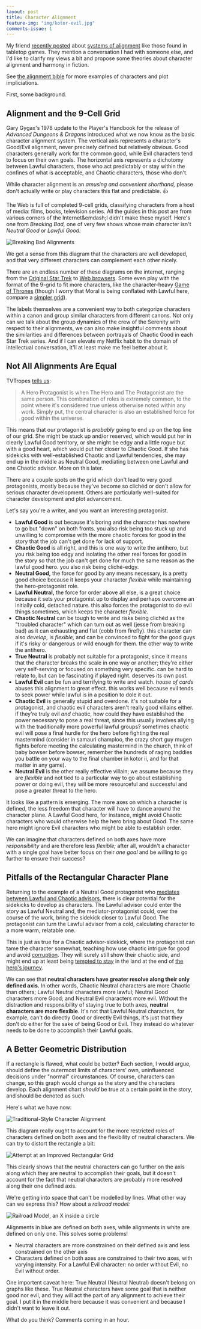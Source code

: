 ```yaml
---
layout: post
title: Character Alignment
feature-img: "img/kotor-evil.jpg"
comments-issue: 1
---
```


My friend [recently posted][the original] about [systems of alignment][WP
alignment] like those found in tabletop games. They mention a conversation I had
with someone else, and I'd like to clarify my views a bit and propose some
theories about character alignment and harmony in fiction.

See [the alignment bible][tvt alignment] for more examples of characters and
plot impliciations.

First, some background.

[the original]: http://gainesvillain.tumblr.com/post/114236681430
[WP alignment]: https://en.wikipedia.org/wiki/Alignment_%28role-playing_games%29
[tvt alignment]: http://tvtropes.org/pmwiki/pmwiki.php/Main/CharacterAlignment

## Alignment and the 9-Cell Grid

Gary Gygax's 1978 update to the Player's Handbook for the release of _Advanced
Dungeons & Dragons_ introduced what we now know as the basic character alignment
system. The vertical axis represents a character's Good/Evil alignment, never
precisely defined but relatively obvious. Good characters generally work for the
common good, while Evil characters tend to focus on their own goals. The
horizontal axis represents a dichotomy between Lawful characters, those who act
predictably or stay within the confines of what is acceptable, and Chaotic
characters, those who don't.

While character alignment is an _amusing and convenient shorthand,_ please don't
actually write or play characters this flat and predictable. 👍

The Web is full of completed 9-cell grids, classifying characters from a host of
media: films, books, television series. All the guides in this post are from
various corners of the Internet&emdash;I didn't make these myself. Here's one
from _Breaking Bad,_ one of very few shows whose main character isn't _Neutral
Good_ or _Lawful Good:_

![Breaking Bad Alignments][breaking bad]

We get a sense from this diagram that the characters are well developed, and
that very different characters can complement each other nicely.

There are an endless number of these diagrams on the internet, ranging from the
[Original Star Trek][tos] to [Web browsers][browsers]. Some even play with the
format of the 9-grid to fit more characters, like the character-heavy [Game of
Thrones][got-complex] (though I worry that Moral is being conflated with Lawful
here, compare a [simpler grid][got-simple]).

The labels themselves are a convenient way to both categorize characters within
a canon and group similar characters from different canons. Not only can we talk
about the group dynamics of the crew of the Serenity with respect to their
alignments, we can also make insightful comments about the similarities and
differences between portrayals of Chaotic Good in each Star Trek series. And if
I can elevate my Netflix habit to the domain of intellectual conversation, it'll
at least make me feel better about it.

[breaking bad]: https://i.imgur.com/GXUfg9I.jpg
[tos]: http://i.imgur.com/tfPGj6U.jpg
[browsers]: http://i.imgur.com/3TwzDSP.jpg
[got-complex]: http://i.imgur.com/HqbVUyB.jpg
[got-simple]: http://i.imgur.com/NNPg7WR.jpg

## Not All Alignments Are Equal

TVTropes [tells us][tvt hero]:

> A Hero Protagonist is when The Hero and The Protagonist are the same person.
> This combination of roles is extremely common, to the point where it's
> considered true unless otherwise noted within any work. Simply put, the
> central character is also an established force for good within the universe.

This means that our protagonist is _probably_ going to end up on the top line of
our grid. She might be stuck up and/or reserved, which would put her in clearly
Lawful Good territory, or she might be edgy and a little rogue but with a good
heart, which would put her closer to Chaotic Good. If she has sidekicks with
well-established Chaotic and Lawful tendencies, she may end up in the middle as
Neutral Good, mediating between one Lawful and one Chaotic advisor. More on this
later.

There are a couple spots on the grid which don't lead to very good protagonists,
mostly because they've become so clichéd or don't allow for serious character
development. Others are particularly well-suited for character development and
plot advancement.

Let's say you're a writer, and you want an interesting protagonist.

  - **Lawful Good** is out because it's boring and the character has nowhere to
    go but "down" on both fronts. you also risk being too stuck up and
    unwilling to compromise with the more chaotic forces for good in the story
    that the job can't get done for lack of support.
  - **Chaotic Good** is all right, and this is one way to write the antihero,
    but you risk being too edgy and isolating the other real forces for good in
    the story so that the job can't get done for much the same reason as the lawful
    good hero. you also risk being cliché-edgy.
  - **Neutral Good,** the force for good by any means necessary, is a pretty
    good choice because it keeps your character *flexible* while maintaining
    the hero-protagonist role.
  - **Lawful Neutral,** the force for order above all else, is a great choice
    because it sets your protagonist up to display and perhaps overcome an
    initially cold, detached nature. this also forces the protagonist to do evil
    things sometimes, which keeps the character *flexible.*
  - **Chaotic Neutral** can be tough to write and risks being clichéd as the
    "troubled character" which can turn out as well (jesse from breaking bad)
    as it can exhausting and flat (cobb from firefly). this character can also
    *develop,* is *flexible,* and can be convinced to fight for the good guys if
    it's risky or dangerous or wild enough for them. the other way to write the
    antihero.
  - **True Neutral** is probably not suitable for a protagonist, since it means
    that the character breaks the scale in one way or another; they're either
    very self-serving or focused on something very specific. can be hard to relate
    to, but can be fascinating if played right. deserves its own post.
  - **Lawful Evil** can be fun and terrifying to write and watch. _house of
    cards_ abuses this alignment to great effect. this works well because evil
    tends to seek power while lawful is in a position to dole it out.
  - **Chaotic Evil** is generally stupid and overdone. it's not suitable for a
    protagonist, and chaotic evil characters aren't really good villains
    either. if they're truly evil _and_ chaotic, how could they have established
    the power necessary to pose a real threat, since this usually involves allying
    with the traditionally more powerful lawful groups? sometimes chaotic evil
    will pose a final hurdle for the hero before fighting the real mastermind
    (consider in samauri champloo, the crazy short guy mugen fights before meeting
    the calculating mastermind in the church, think of baby bowser before bowser,
    remember the hundreds of raging baddies you battle on your way to the final
    chamber in kotor ii, and for that matter in any game).
  - **Neutral Evil** is the other really effective villain; we assume because
    they are *flexible* and not tied to a particular way to go about
    establishing power or doing evil, they will be more resourceful and successful
    and pose a greater threat to the hero.

It looks like a pattern is emerging. The more axes on which a character is
defined, the less freedom that character will have to dance around the character
plane. A Lawful Good hero, for instance, might avoid Chaotic characters who
would otherwise help the hero bring about Good. The same hero might ignore Evil
characters who might be able to establish order.

We can imagine that characters defined on both axes have more *responsibility*
and are therefore less *flexible;* after all, wouldn't a character with a single
goal have better focus on their *one goal* and be willing to go further to
ensure their success?

[tvt hero]: http://tvtropes.org/pmwiki/pmwiki.php/Main/HeroProtagonist

## Pitfalls of the Rectangular Character Plane

Returning to the example of a Neutral Good protagonist who [mediates between
Lawful and Chaotic advisors][freud], there is clear potential for the sidekicks
to develop as characters. The Lawful advisor could enter the story as Lawful
Neutral and, the mediator-protagonist could, over the course of the work, bring
the sidekick closer to Lawful Good. The protagonist can turn the Lawful advisor
from a cold, calculating character to a more warm, relatable one.

This is just as true for a Chaotic advisor-sidekick, where the protagonist can
tame the character somewhat, teaching how use chaotic intrigue for good and
avoid [corruption][tvt for good regret]. They will surely still show their
chaotic side, and might end up at least being [tempted to stay][tvt choose to
stay] in the land at the end of [the hero's journey][tvt hero's journey].

We can see that **neutral characters have greater resolve along their only
defined axis.** In other words, Chaotic Neutral characters are more Chaotic than
others; Lawful Neutral characters more lawful; Neutral Good characters more
Good; and Neutral Evil characters more evil. Without the distraction and
responsibility of staying true to both axes, **neutral characters are more
flexible**. It's not that Lawful Neutral characters, for example, can't do
directly Good or directly Evil things, it's just that they don't do either for
the sake of being Good or Evil. They instead do whatever needs to be done to
accomplish their Lawful goals.

[freud]: https://en.wikipedia.org/wiki/Id,_ego_and_super-ego
[tvt for good regret]: http://tvtropes.org/pmwiki/pmwiki.php/Main/YouCouldHaveUsedYourPowersForGood
[tvt choose to stay]: http://tvtropes.org/pmwiki/pmwiki.php/Main/IChooseToStay
[tvt hero's journey]: http://tvtropes.org/pmwiki/pmwiki.php/Main/TheHerosJourney

## A Better Geometric Distribution

If a rectangle is flawed, what could be better? Each section, I would argue,
should define the outermost limits of characters' own, uninfluenced decisions
under "normal" circumstances. Of course, characters can change, so this graph
would change as the story and the characters develop. Each alignment chart
_should_ be true at a certain point in the story, and should be denoted as such.

Here's what we have now:

![Traditional-Style Character Alignment][traditional]

This diagram really ought to account for the more restricted roles of characters
defined on both axes and the flexibility of neutral characters. We can try to
distort the rectangle a bit:

![Attempt at an Improved Rectangular Grid][distorted rectangular]

This clearly shows that the neutral characters can go further on the axis along
which they are neutral to accomplish their goals, but it doesn't account for the
fact that neutral characters are probably more resolved along their one defined
axis.

We're getting into space that can't be modelled by lines. What other way can we
express this? How about a _railroad model:_

![Railroad Model, an X inside a circle][railroad model]

Alignments in blue are defined on both axes, while alignments in white are
defined on only one. This solves some problems!

  - Neutral characters are more constrained on their defined axis and less
    constrained on the other axis
  - Characters defined on both axes are constrained to their two axes, with
    varying intensity. For a Lawful Evil character: no order without Evil, no
    Evil without order.

One importent caveat here: True Neutral (Neutral Neutral) doesn't belong on
graphs like these. True Neutral characters have some goal that is neither good
nor evil, and they will act the part of any alignment to achieve their goal. I
put it in the middle here because it was convenient and because I didn't want to
leave it out.

What do you think? Comments coming in an hour.

[traditional]: https://i.imgur.com/5dX7V95.png
[distorted rectangular]: https://i.imgur.com/lktTukd.png
[railroad model]: https://i.imgur.com/LipghUi.png
